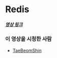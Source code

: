 # Redis

##### [영상 링크](https://youtu.be/Gimv7hroM8A)

### 이 영상을 시청한 사람

- [TaeBeomShin](https://github.com/TaeBeomShin)
